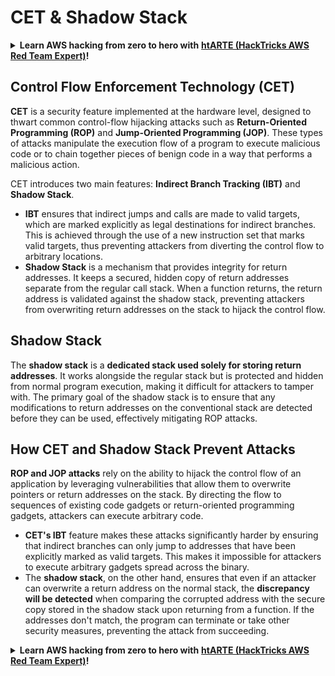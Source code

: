 # CET & Shadow Stack

<details>

<summary><strong>Learn AWS hacking from zero to hero with</strong> <a href="https://training.hacktricks.xyz/courses/arte"><strong>htARTE (HackTricks AWS Red Team Expert)</strong></a><strong>!</strong></summary>

Other ways to support HackTricks:

* If you want to see your **company advertised in HackTricks** or **download HackTricks in PDF** Check the [**SUBSCRIPTION PLANS**](https://github.com/sponsors/carlospolop)!
* Get the [**official PEASS & HackTricks swag**](https://peass.creator-spring.com)
* Discover [**The PEASS Family**](https://opensea.io/collection/the-peass-family), our collection of exclusive [**NFTs**](https://opensea.io/collection/the-peass-family)
* **Join the** 💬 [**Discord group**](https://discord.gg/hRep4RUj7f) or the [**telegram group**](https://t.me/peass) or **follow** us on **Twitter** 🐦 [**@hacktricks\_live**](https://twitter.com/hacktricks\_live)**.**
* **Share your hacking tricks by submitting PRs to the** [**HackTricks**](https://github.com/carlospolop/hacktricks) and [**HackTricks Cloud**](https://github.com/carlospolop/hacktricks-cloud) github repos.

</details>

## Control Flow Enforcement Technology (CET)

**CET** is a security feature implemented at the hardware level, designed to thwart common control-flow hijacking attacks such as **Return-Oriented Programming (ROP)** and **Jump-Oriented Programming (JOP)**. These types of attacks manipulate the execution flow of a program to execute malicious code or to chain together pieces of benign code in a way that performs a malicious action.

CET introduces two main features: **Indirect Branch Tracking (IBT)** and **Shadow Stack**.

* **IBT** ensures that indirect jumps and calls are made to valid targets, which are marked explicitly as legal destinations for indirect branches. This is achieved through the use of a new instruction set that marks valid targets, thus preventing attackers from diverting the control flow to arbitrary locations.
* **Shadow Stack** is a mechanism that provides integrity for return addresses. It keeps a secured, hidden copy of return addresses separate from the regular call stack. When a function returns, the return address is validated against the shadow stack, preventing attackers from overwriting return addresses on the stack to hijack the control flow.

## Shadow Stack

The **shadow stack** is a **dedicated stack used solely for storing return addresses**. It works alongside the regular stack but is protected and hidden from normal program execution, making it difficult for attackers to tamper with. The primary goal of the shadow stack is to ensure that any modifications to return addresses on the conventional stack are detected before they can be used, effectively mitigating ROP attacks.

## How CET and Shadow Stack Prevent Attacks

**ROP and JOP attacks** rely on the ability to hijack the control flow of an application by leveraging vulnerabilities that allow them to overwrite pointers or return addresses on the stack. By directing the flow to sequences of existing code gadgets or return-oriented programming gadgets, attackers can execute arbitrary code.

* **CET's IBT** feature makes these attacks significantly harder by ensuring that indirect branches can only jump to addresses that have been explicitly marked as valid targets. This makes it impossible for attackers to execute arbitrary gadgets spread across the binary.
* The **shadow stack**, on the other hand, ensures that even if an attacker can overwrite a return address on the normal stack, the **discrepancy will be detected** when comparing the corrupted address with the secure copy stored in the shadow stack upon returning from a function. If the addresses don't match, the program can terminate or take other security measures, preventing the attack from succeeding.

<details>

<summary><strong>Learn AWS hacking from zero to hero with</strong> <a href="https://training.hacktricks.xyz/courses/arte"><strong>htARTE (HackTricks AWS Red Team Expert)</strong></a><strong>!</strong></summary>

Other ways to support HackTricks:

* If you want to see your **company advertised in HackTricks** or **download HackTricks in PDF** Check the [**SUBSCRIPTION PLANS**](https://github.com/sponsors/carlospolop)!
* Get the [**official PEASS & HackTricks swag**](https://peass.creator-spring.com)
* Discover [**The PEASS Family**](https://opensea.io/collection/the-peass-family), our collection of exclusive [**NFTs**](https://opensea.io/collection/the-peass-family)
* **Join the** 💬 [**Discord group**](https://discord.gg/hRep4RUj7f) or the [**telegram group**](https://t.me/peass) or **follow** us on **Twitter** 🐦 [**@hacktricks\_live**](https://twitter.com/hacktricks\_live)**.**
* **Share your hacking tricks by submitting PRs to the** [**HackTricks**](https://github.com/carlospolop/hacktricks) and [**HackTricks Cloud**](https://github.com/carlospolop/hacktricks-cloud) github repos.

</details>
